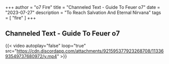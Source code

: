 +++ 
author = "o7 Fire" 
title = "Channeled Text - Guide To Feuer o7" 
date = "2023-07-27" 
description = "To Reach Salvation And Eternal Nirvana" 
tags = [ "fire" ] 
+++

## Channeled Text - Guide To Feuer o7

{{< video autoplay="false" loop="true" src="https://cdn.discordapp.com/attachments/921595377923268708/1133693549737680972/y.mp4" >}}
